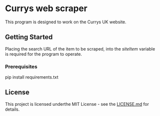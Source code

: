 # Currys web scraper
This program is designed to work on the Currys UK website.

## Getting Started
Placing the search URL of the item to be scraped, into the _siteItem_ variable is required for the program to operate.

### Prerequisites
pip install requirements.txt

## License
This project is licensed underthe MIT License - see the [LICENSE.md](../) for details.